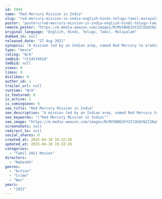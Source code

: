 ```yaml
---
id: 2944
name: "Red Mercury Mission in India"
slug: "red-mercury-mission-in-india-english-hindi-telugu-tamil-malayalam-movie-download"
poster: "posters/red-mercury-mission-in-india-english-hindi-telugu-tamil-malayalam-2021.jpg"
remote_poster: "https://m.media-amazon.com/images/M/MV5BODJhY2ZlOGQtN2I2Ny00ZjZkLTgwMjMtMTFlZTM3YTgzMzEzXkEyXkFqcGdeQXVyMTIwNDQ5NTI@._V1_SX300.jpg"
original_language: "English, Hindi, Telugu, Tamil, Malayalam"
dubbed_in: null
released_date: "27 Aug 2021"
synopsis: "A mission led by an Indian army, named Red Mercury to eradicate terrorism with its roots and criminals who are helping them"
type: "movie"
rating: "N/A"
imdbid: "tt14534918"
tmdbid: null
views: 0
likes: 0
dislikes: 0
author_id: 1
trailer_url: null
runtime: "N/A"
is_featured: 0
is_active: 1
is_comingsoon: 0
seo_title: "Red Mercury Mission in India"
seo_description: "A mission led by an Indian army, named Red Mercury to eradicate terrorism with its roots and criminals who are helping them"
seo_keywords: "\"Red Mercury Mission in India\""
seo_image: "https://m.media-amazon.com/images/M/MV5BODJhY2ZlOGQtN2I2Ny00ZjZkLTgwMjMtMTFlZTM3YTgzMzEzXkEyXkFqcGdeQXVyMTIwNDQ5NTI@._V1_SX300.jpg"
screenshots: null
redirect_to: null
social_shares: 0
created_at: 2025-04-10 19:32:26
updated_at: 2025-04-10 19:32:26
categories:
  - "Tamil 2021 Movies"
directors:
  - "Maheshh"
genres:
  - "Action"
  - "Crime"
  - "War"
years:
  - "2021"
---
```

